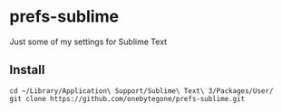 # prefs-sublime

Just some of my settings for Sublime Text

## Install

```
cd ~/Library/Application\ Support/Sublime\ Text\ 3/Packages/User/
git clone https://github.com/onebytegone/prefs-sublime.git
```
